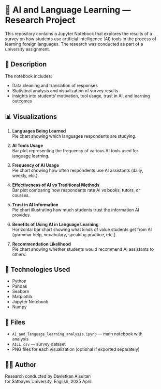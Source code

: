 # 🧠 AI and Language Learning — Research Project

This repository contains a Jupyter Notebook that explores the results of a survey on how students use artificial intelligence (AI) tools in the process of learning foreign languages. The research was conducted as part of a university assignment.

## 📘 Description

The notebook includes:
- Data cleaning and translation of responses
- Statistical analysis and visualization of survey results
- Insights into students’ motivation, tool usage, trust in AI, and learning outcomes

## 📊 Visualizations

1. **Languages Being Learned**  
   Pie chart showing which languages respondents are studying.

2. **AI Tools Usage**  
   Bar plot representing the frequency of various AI tools used for language learning.

3. **Frequency of AI Usage**  
   Pie chart showing how often respondents use AI assistants (daily, weekly, etc.).

4. **Effectiveness of AI vs Traditional Methods**  
   Bar plot comparing how respondents rate AI vs books, tutors, or courses.

5. **Trust in AI Information**  
   Pie chart illustrating how much students trust the information AI provides.

6. **Benefits of Using AI in Language Learning**  
   Horizontal bar chart showing what kinds of value students get from AI (grammar help, vocabulary, speaking practice, etc.).

7. **Recommendation Likelihood**  
   Pie chart showing whether students would recommend AI assistants to others.

## 🧰 Technologies Used

- Python
- Pandas
- Seaborn
- Matplotlib
- Jupyter Notebook
- Numpy

## 📁 Files

- `AI_and_language_learning_analysis.ipynb` — main notebook with analysis
- `AILL.csv` — survey dataset
- PNG files for each visualization (optional if exported separately)

## 👨‍🎓 Author

Research conducted by Davletkan Aisultan  
for Satbayev University, English, 2025 April.

